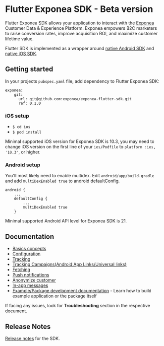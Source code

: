 # Flutter Exponea SDK - Beta version
Flutter Exponea SDK allows your application to interact with the [Exponea](https://exponea.com/) Customer Data & Experience Platform. Exponea empowers B2C marketers to raise conversion rates, improve acquisition ROI, and maximize customer lifetime value.

Flutter SDK is implemented as a wrapper around [native Android SDK](https://github.com/exponea/exponea-android-sdk) and [native iOS SDK](https://github.com/exponea/exponea-ios-sdk).

## Getting started
In your projects `pubspec.yaml` file, add dependency to Flutter Exponea SDK:

    exponea:
        git:
          url: git@github.com:exponea/exponea-flutter-sdk.git
          ref: 0.1.0

### iOS setup

* `$ cd ios`
* `$ pod install`

Minimal supported iOS version for Exponea SDK is 10.3, you may need to change iOS version on the first line of your `ios/Podfile` to `platform :ios, '10.3'`, or higher.

### Android setup
You'll most likely need to enable multidex. Edit `android/app/build.gradle` and add `multiDexEnabled true` to android defaultConfig.
```
android {
    ...
    defaultConfig {
        ...
        multiDexEnabled true
    }
```

Minimal supported Android API level for Exponea SDK is 21.

## Documentation
  * [Basics concepts](./documentation/BASIC_CONCEPTS.md)
  * [Configuration](./documentation/CONFIGURATION.md)
  * [Tracking](./documentation/TRACKING.md)
  * [Tracking Campaigns(Android App Links/Universal links)](./documentation/LINKING.md)
  * [Fetching](./documentation/FETCHING.md)
  * [Push notifications](./documentation/PUSH.md)
  * [Anonymize customer](./documentation/ANONYMIZE.md)
  * [In-app messages](./documentation/IN_APP_MESSAGES.md)
  * [Example/Package development documentation](./documentation/DEVELOPMENT.md) - Learn how to build example application or the package itself

If facing any issues, look for **Troubleshooting** section in the respective document.

## Release Notes

[Release notes](./CHANGELOG.md) for the SDK.
